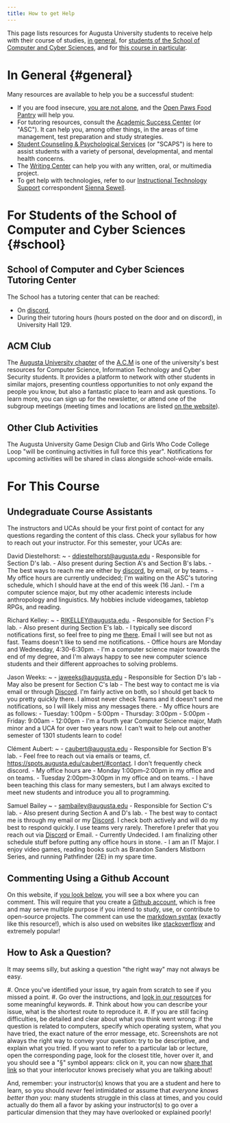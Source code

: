 ```yaml
---
title: How to get Help
---
```


This page lists resources for Augusta University students to receive help with their course of studies, [in general](#general), for [students of the School of Computer and Cyber Sciences](#school), and for [this course in particular](#course).

# In General {#general}

Many resources are available to help you be a successful student:

- If you are food insecure, [you are not alone](https://www.wjbf.com/csra-news/nearly-36-percent-of-college-students-are-hungry/), and the [Open Paws Food Pantry](https://www.augusta.edu/student-affairs/open-paws.php) will help you.
- For tutoring resources, consult the [Academic Success Center](https://www.augusta.edu/academicsuccess/) (or "ASC"). It can help you, among other things, in the areas of time management, test preparation and study strategies.
- [Student Counseling & Psychological Services](https://www.augusta.edu/counseling/) (or "SCAPS") is here to assist students with a variety of personal, developmental, and mental health concerns.
- The [Writing Center](https://www.augusta.edu/pamplin/writingcenter/) can help you with any written, oral, or multimedia project.
- To get help with technologies, refer to our [Instructional Technology Support](https://www.augusta.edu/continuity/index.php) correspondent [Sienna Sewell](https://spots.augusta.edu/sSewell/).

# For Students of the School of Computer and Cyber Sciences {#school}

## School of Computer and Cyber Sciences Tutoring Center

The School has a tutoring center that can be reached:

- On [discord](https://discord.gg/kzKtrjzCyH),
- During their tutoring hours (hours posted on the door and on discord), in University Hall 129.

## ACM Club

The [Augusta University chapter](https://spots.augusta.edu/cyberdefense) of the [A.C.M](https://www.acm.org/ "Association for Computing Machinery") is one of the university's best resources for Computer Science, Information Technology and Cyber Security students.
It provides a platform to network with other students in similar majors, presenting countless opportunities to not only expand the people you know, but also a fantastic place to learn and ask questions.
To learn more, you can sign up for the newsletter, or attend one of the subgroup meetings (meeting times and locations are listed [on the website](https://spots.augusta.edu/cyberdefense)).

## Other Club Activities

The Augusta University Game Design Club and Girls Who Code College Loop "will be continuing activities in full force this year".  Notifications for upcoming activities will be shared in class alongside school-wide emails. 

# For This Course

## Undegraduate Course Assistants

The instructors and UCAs should be your first point of contact for any questions regarding the content of this class.
Check your syllabus for how to reach out your instructor. For this semester, your UCAs are:

<!--

Please, copy the following template, paste it outside this comment (that is, after the ">" character below, and fill it with relevant information.

First Last:
~ 
    - Email.
    - Responsible for Section X's lab.
    - Also present during Section Y's lab.
    - Best way to reach me.
    - Office hours.
    - (if you feel like it, share your major or something else personal).
-->

<!-- 
For example,

Clément Aubert:
~ 
    - <caubert@augusta.edu>
    - Responsible for Section B's lab.
    - Also present during Section C and D's labs.
    - Feel free to reach out via emails or teams. I don't frequently check discord.
    - My office hours are M. & W. 10--12.
    - I have been teaching this class for many semesters, but I am always excited to meet new students and introduce you all to programming.
-->  

David Diestelhorst:
~ 
    - <ddiestelhorst@augusta.edu>
    - Responsible for Section D's lab.
    - Also present during Section A's and Section B's labs.
    - The best ways to reach me are either by [discord](http://discordapp.com/users/399642018822750218), by email, or by teams. 
    - My office hours are currently undecided; I'm waiting on the ASC's tutoring schedule, which I should have at the end of this week (16 Jan). 
    - I'm a computer science major, but my other academic interests include anthropology and linguistics. My hobbies include videogames, tabletop RPGs, and reading. 
    
Richard Kelley:
~ 
    - <RIKELLEY@augusta.edu>.
    - Responsible for Section F's lab.
    - Also present during Section E's lab.
    - I typically see discord notifications first, so feel free to ping me [there](http://discordapp.com/users/434479500953124865). Email I will see but not as fast. Teams doesn't like to send me notifications.
    - Office hours are Monday and Wednesday, 4:30-6:30pm.
    - I'm a computer science major towards the end of my degree, and I'm always happy to see new computer science students and their different approaches to solving problems.

Jason Weeks:
~ 
    - <jaweeks@augusta.edu>
    - Responsible for Section D's lab
    - May also be present for Section C's lab
    - The best way to contact me is via email or through [Discord](http://discordapp.com/users/269850129022976000). I'm fairly active on both, so I should get back to you pretty quickly there. I almost never check Teams and it doesn't send me notifications, so I will likely miss any messages there.
    - My office hours are as follows:
        - Tuesday: 1:00pm - 5:00pm
        - Thursday: 3:00pm - 5:00pm
        - Friday: 9:00am - 12:00pm
    - I'm a fourth year Computer Science major, Math minor and a UCA for over two years now. I can't wait to help out another semester of 1301 students learn to code!

Clément Aubert:
 ~ 
     - <caubert@augusta.edu>
     - Responsible for Section B's lab.
    - Feel free to reach out via emails or teams, cf. <https://spots.augusta.edu/caubert/#contact>. I don't frequently check discord.
    - My office hours are 
        - Monday 1:00pm–2:00pm in my office and on teams.
        - Tuesday 2:00pm–3:00pm in my office and on teams.
     - I have been teaching this class for many semesters, but I am always excited to meet new students and introduce you all to programming. 

Samuel Bailey
~ 
    - <sambailey@augusta.edu>
    - Responsible for Section C's lab.
    - Also present during Section A and D's lab.
    - The best way to contact me is through my email or my [Discord](https://discord.com/users/233045391325528064). I check both actively and will do my best to respond quickly. I use teams very rarely. Therefore I prefer that you reach out via [Discord](https://discord.com/users/233045391325528064) or Email.
    - Currently Undecided. I am finalizing other schedule stuff before putting any office hours in stone.
    - I am an IT Major. I enjoy video games, reading books such as Brandon Sanders Mistborn Series, and running Pathfinder (2E) in my spare time.

## Commenting Using a Github Account

On this website, if [you look below](#how-is-this-page), you will see a box where you can comment.
This will require that you create a [Github account](https://github.com/login), which is free and may serve multiple purpose if you intend to study, use, or contribute to open-source projects.
The comment can use the [markdown syntax](https://commonmark.org/) (exactly like this resource!), which is also used on websites like [stackoverflow](https://stackoverflow.com/editing-help) and extremely popular!

## How to Ask a Question?

It may seems silly, but asking a question "the right way" may not always be easy.

#. Once you've identified your issue, try again from scratch to see if you missed a point.
#. Go over the instructions, and [look in our resources](https://github.com/csci-1301/csci-1301.github.io/search?q=ask+a+question) for some meaningful keywords.
#. Think about how you can describe your issue, what is the shortest route to reproduce it.
#. If you are still facing difficulties, be detailed and clear about what you think went wrong: if the question is related to computers, specify which operating system, what you have tried, the exact nature of the error message, etc. Screenshots are not always the right way to convey your question: try to be descriptive, and explain what you tried. If you want to refer to a particular lab or lecture, open the corresponding page, look for the closest title, hover over it, and you should see a "§" symbol appears: click on it, you can now [share that link](https://www.wikihow.com/Copy-and-Paste-a-Link) so that your interlocutor knows precisely what you are talking about!

And, remember: your instructor(s) knows that you are a student and here to learn, so you should _never_ feel intimidated or assume that _everyone knows better than you_: many students struggle in this class at times, and you could actually do them all a favor by asking your instructor(s) to go over a particular dimension that they may have overlooked or explained poorly!
